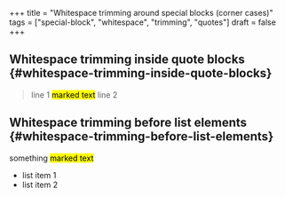 +++
title = "Whitespace trimming around special blocks (corner cases)"
tags = ["special-block", "whitespace", "trimming", "quotes"]
draft = false
+++

## Whitespace trimming inside quote blocks {#whitespace-trimming-inside-quote-blocks}

> line 1 <mark>marked text</mark> line 2


## Whitespace trimming before list elements {#whitespace-trimming-before-list-elements}

something <mark>marked text</mark>
-   list item 1
-   list item 2
